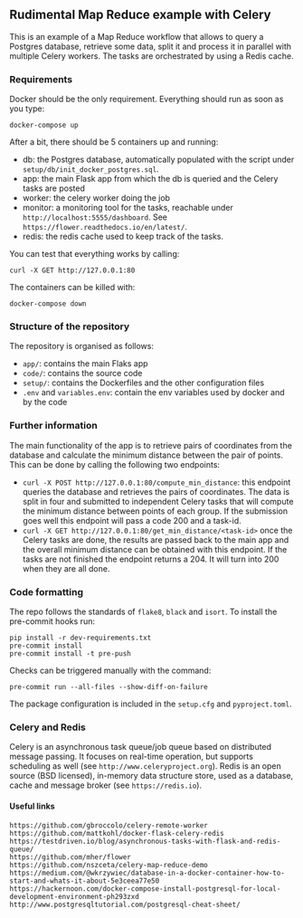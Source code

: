 ## Rudimental Map Reduce example with Celery

This is an example of a Map Reduce workflow that allows to query a Postgres
database, retrieve some data, split it and process it in parallel with
multiple Celery workers. The tasks are orchestrated by using a Redis
cache.

### Requirements

Docker should be the only requirement. Everything should run as
soon as you type:

````
docker-compose up
````

After a bit, there should be 5 containers up and running:

- db: the Postgres database, automatically populated with the
script under `setup/db/init_docker_postgres.sql`.
- app: the main Flask app from which the db is queried and the
Celery tasks are posted
- worker: the celery worker doing the job
- monitor: a monitoring tool for the tasks, reachable under
`http://localhost:5555/dashboard`.
See `https://flower.readthedocs.io/en/latest/`.
- redis: the redis cache used to keep track of the tasks.

You can test that everything works by calling:

````
curl -X GET http://127.0.0.1:80
````

The containers can be killed with:

````
docker-compose down
````

### Structure of the repository

The repository is organised as follows:

- `app/`: contains the main Flaks app
- `code/`: contains the source code
- `setup/`: contains the Dockerfiles and the other configuration files
- `.env` and `variables.env`: contain the env variables used by docker and
by the code

### Further information

The main functionality of the app is to retrieve pairs of coordinates
from the database and calculate the minimum distance between the
pair of points. This can be done by calling the following two
endpoints:

- `curl -X POST http://127.0.0.1:80/compute_min_distance`: this
endpoint queries the database and retrieves the pairs of
coordinates. The data is split in four and submitted to independent
Celery tasks that will compute the minimum distance between points
of each group. If the submission goes well this endpoint will pass
a code 200 and a task-id.
- `curl -X GET http://127.0.0.1:80/get_min_distance/<task-id>` once the Celery
tasks are done, the results are passed back to the main app and
the overall minimum distance can be obtained with this endpoint. If
the tasks are not finished the endpoint returns a 204. It will turn
into 200 when they are all done.

### Code formatting

The repo follows the standards of `flake8`, `black` and `isort`.
To install the pre-commit hooks run:

```
pip install -r dev-requirements.txt
pre-commit install
pre-commit install -t pre-push
```

Checks can be triggered manually with the command:
```
pre-commit run --all-files --show-diff-on-failure
```

The package configuration is included in the `setup.cfg` and `pyproject.toml`.

### Celery and Redis

Celery is an asynchronous task queue/job queue based on distributed
message passing. It focuses on real-time operation, but supports
scheduling as well (see `http://www.celeryproject.org`).
Redis is an open source (BSD licensed), in-memory data structure store,
used as a database, cache and message broker (see `https://redis.io`).

#### Useful links

````
https://github.com/gbroccolo/celery-remote-worker
https://github.com/mattkohl/docker-flask-celery-redis
https://testdriven.io/blog/asynchronous-tasks-with-flask-and-redis-queue/
https://github.com/mher/flower
https://github.com/nszceta/celery-map-reduce-demo
https://medium.com/@wkrzywiec/database-in-a-docker-container-how-to-start-and-whats-it-about-5e3ceea77e50
https://hackernoon.com/docker-compose-install-postgresql-for-local-development-environment-ph293zxd
http://www.postgresqltutorial.com/postgresql-cheat-sheet/
````